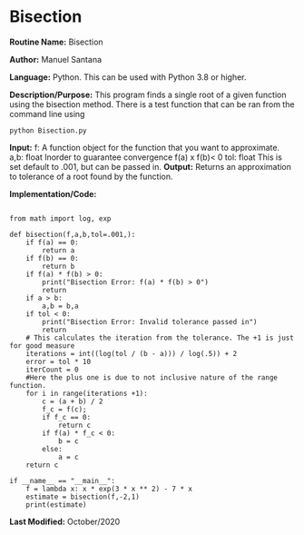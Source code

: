 
# Bisection

**Routine Name:** Bisection 

**Author:** Manuel Santana

**Language:** Python. This can be used with Python 3.8 or higher.

**Description/Purpose:** 
This program finds a single root of a given function using the bisection method. There is a test function that can be ran from the command line using
```
python Bisection.py
```

**Input:** 
f: A function object for the function that you want to approximate.
a,b: float Inorder to guarantee convergence f(a) x f(b)< 0
tol: float This is set default to .001, but can be passed in.
**Output:** 
Returns an approximation to tolerance of a root found by the function.

**Implementation/Code:** 
```

from math import log, exp

def bisection(f,a,b,tol=.001,):
    if f(a) == 0:
        return a
    if f(b) == 0:
        return b
    if f(a) * f(b) > 0:
        print("Bisection Error: f(a) * f(b) > 0")
        return
    if a > b:
        a,b = b,a
    if tol < 0:
        print("Bisection Error: Invalid tolerance passed in")
        return
    # This calculates the iteration from the tolerance. The +1 is just for good measure
    iterations = int((log(tol / (b - a))) / log(.5)) + 2
    error = tol * 10
    iterCount = 0
    #Here the plus one is due to not inclusive nature of the range function.
    for i in range(iterations +1):
        c = (a + b) / 2
        f_c = f(c);
        if f_c == 0:
            return c
        if f(a) * f_c < 0:
            b = c
        else:
            a = c
    return c

if __name__ == "__main__":
    f = lambda x: x * exp(3 * x ** 2) - 7 * x
    estimate = bisection(f,-2,1)
    print(estimate)
```
**Last Modified:** October/2020
